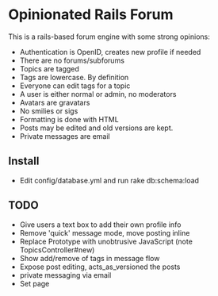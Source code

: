 Opinionated Rails Forum
=======================

This is a rails-based forum engine with some strong opinions:

 - Authentication is OpenID, creates new profile if needed
 - There are no forums/subforums
 - Topics are tagged
 - Tags are lowercase. By definition
 - Everyone can edit tags for a topic
 - A user is either normal or admin, no moderators
 - Avatars are gravatars
 - No smilies or sigs
 - Formatting is done with HTML
 - Posts may be edited and old versions are kept.
 - Private messages are email

## Install

 - Edit config/database.yml and run rake db:schema:load

## TODO

 - Give users a text box to add their own profile info
 - Remove 'quick' message mode, move posting inline
 - Replace Prototype with unobtrusive JavaScript (note TopicsController#new)
 - Show add/remove of tags in message flow
 - Expose post editing, acts_as_versioned the posts
 - private messaging via email
 - Set page <title> based on page contents
 - Feeds for new topics (all and by tag), new posts (all and by tag)
 - Create Search page using Google Site Search
 - Admin: option to split topics
 - Mark some tags as usable only by admins
